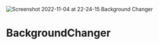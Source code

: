 ![Screenshot 2022-11-04 at 22-24-15 Background Changer](https://user-images.githubusercontent.com/106545681/200068287-0a73d004-89cf-48bf-a148-9140deff9703.png)
# BackgroundChanger
